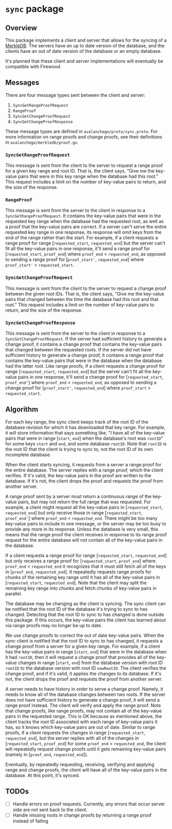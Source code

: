 # `sync` package

## Overview

This package implements a client and server that allows for the syncing of a [MerkleDB](../merkledb/README.md). The servers have an up to date version of the database, and the clients have an out of date version of the database or an empty database.

It's planned that these client and server implementations will eventually be compatible with Firewood.

## Messages

There are four message types sent between the client and server:

1. `SyncGetRangeProofRequest`
2. `RangeProof`
3. `SyncGetChangeProofRequest`
4. `SyncGetChangeProofResponse`

These message types are defined in `avalanchego/proto/sync.proto`.
For more information on range proofs and change proofs, see their definitions in `avalanchego/merkledb/proof.go`.

### `SyncGetRangeProofRequest`

This message is sent from the client to the server to request a range proof for a given key range and root ID. That is, the client says, "Give me the key-value pairs that were in this key range when the database had this root." This request includes a limit on the number of key-value pairs to return, and the size of the response.

### `RangeProof`

This message is sent from the server to the client in response to a `SyncGetRangeProofRequest`. It contains the key-value pairs that were in the requested key range when the database had the requested root, as well as a proof that the key-value pairs are correct. If a server can't serve the entire requested key range in one response, its response will omit keys from the end of the range rather than the start. For example, if a client requests a range proof for range [`requested_start`, `requested_end`] but the server can't fit all the key-value pairs in one response, it'll send a range proof for [`requested_start`, `proof_end`] where `proof_end` < `requested_end`, as opposed to sending a range proof for [`proof_start'`, `requested_end`] where `proof_start'` > `requested_start`.

### `SyncGetChangeProofRequest`

This message is sent from the client to the server to request a change proof between the given root IDs. That is, the client says, "Give me the key-value pairs that changed between the time the database had this root and that root." This request includes a limit on the number of key-value pairs to return, and the size of the response.

### `SyncGetChangeProofResponse`

This message is sent from the server to the client in response to a `SyncGetChangeProofRequest`. If the server had sufficient history to generate a change proof, it contains a change proof that contains the key-value pairs that changed between the requested roots. If the server did not have sufficient history to generate a change proof, it contains a range proof that contains the key-value pairs that were in the database when the database had the latter root. Like range proofs, if a client requests a change proof for range [`requested_start`, `requested_end`] but the server can't fit all the key-value pairs in one response, it'll send a change proof for [`requested_start`, `proof_end'`] where `proof_end` < `requested_end`, as opposed to sending a change proof for [`proof_start'`, `requested_end`] where `proof_start` > `requested_start`.

## Algorithm

For each key range, the sync client keeps track of the root ID of the database revision for which it has downloaded that key range. For example, it will store information that says something like, "I have all of the key-value pairs that were in range [`start`, `end`] when the database's root was `rootID`" for some keys `start` and `end`, and some database `rootID`. Note that `rootID` is the root ID that the client is trying to sync to, not the root ID of its own incomplete database.

When the client starts syncing, it requests from a server a range proof for the entire database. The server replies with a range proof, which the client verifies. If it's valid, the key-value pairs in the proof are written to the database. If it's not, the client drops the proof and requests the proof from another server. 

A range proof sent by a server must return a continuous range of the key-value pairs, but may not return the full range that was requested. For example, a client might request all the key-value pairs in [`requested_start`, `requested_end`] but only receive those in range [`requested_start`, `proof_end'`] where `proof_end` < `requested_end`. There might be too many key-value pairs to include in one message, or the server may be too busy to provide any more in its response. Unless the database is very small, this means that the range proof the client receives in response to its range proof request for the entire database will not contain all of the key-value pairs in the database.

If a client requests a range proof for range [`requested_start`, `requested_end`] but only receives a range proof for [`requested_start`, `proof_end`] where `proof_end` < `requested_end` it recognizes that it must still fetch all of the keys in [`proof_end`, `requested_end`]. It repeatedly requests range proofs for chunks of the remaining key range until it has all of the key-value pairs in [`requested_start`, `requested_end`]. Note that the client may split the remaining key range into chunks and fetch chunks of key-value pairs in parallel.

The database may be changing as the client is syncing. The sync client can be notified that the root ID of the database it's trying to sync to has changed. Detecting that the root ID to sync to has changed is done outside this package. If this occurs, the key-value pairs the client has learned about via range proofs may no longer be up to date.

We use change proofs to correct the out of date key-value pairs. When the sync client is notified that the root ID to sync to has changed, it requests a change proof from a server for a given key range. For example, if a client has the key-value pairs in range [`start`, `end`] that were in the database when it had `rootID`, then it will request a change proof that provides all of the key-value changes in range [`start`, `end`] from the database version with root ID `rootID` to the database version with root ID `newRootID`. The client verifies the change proof, and if it's valid, it applies the changes to its database. If it's not, the client drops the proof and requests the proof from another server.

A server needs to have history in order to serve a change proof. Namely, it needs to know all of the database changes between two roots. If the server does not have sufficient history to generate a change proof, it will send a range proof instead. The client will verify and apply the range proof. Note that change proofs, like range proofs, may not contain all of the key-value pairs in the requested range. This is OK because as mentioned above, the client tracks the root ID associated with each range of key-value pairs it has, so it knows which key-value pairs are out of date. Similar to range proofs, if a client requests the changes in range [`requested_start`, `requested_end`], but the server replies with all of the changes in [`requested_start`, `proof_end`] for some `proof_end` < `requested_end`, the client will repeatedly request change proofs until it gets remaining key-value pairs (namely in [`proof_end`, `requested_end`]). 

Eventually, by repeatedly requesting, receiving, verifying and applying range and change proofs, the client will have all of the key-value pairs in the database. At this point, it's synced.

## TODOs

- [ ] Handle errors on proof requests.  Currently, any errors that occur server side are not sent back to the client.
- [ ] Handle missing roots in change proofs by returning a range proof instead of failing
